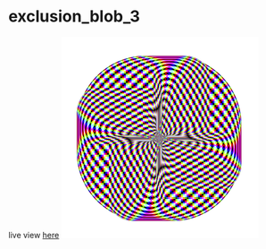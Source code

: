# exclusion_blob_3
live view [here](https://www.openprocessing.org/sketch/661257)
![exclusion_blob_3](thumbnail.png)
